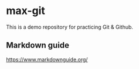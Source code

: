 # max-git

This is a demo repository for practicing Git & Github.

## Markdown guide

https://www.markdownguide.org/
